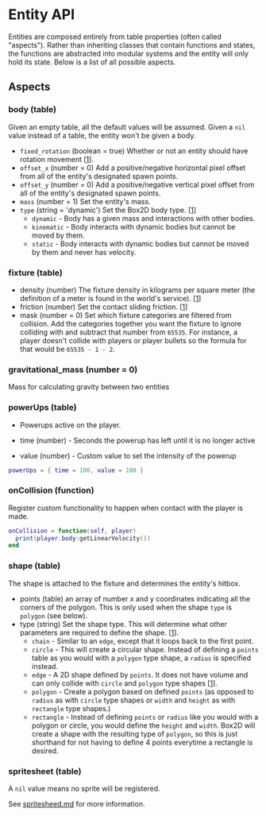 # Entity API

Entities are composed entirely from table properties (often called "aspects").
Rather than inheriting classes that contain functions and states, the functions are abstracted into modular systems and the entity will only hold its state. Below is a list of all possible aspects.

## Aspects

### body (table)

Given an empty table, all the default values will be assumed.
Given a `nil` value instead of a table, the entity won't be given a body.

- `fixed_rotation` (boolean = true) Whether or not an entity should have rotation movement [[1](https://love2d.org/wiki/Body:setFixedRotation)].
- `offset_x` (number = 0) Add a positive/negative horizontal pixel offset from all of the entity's designated spawn points.
- `offset_y` (number = 0) Add a positive/negative vertical pixel offset from all of the entity's designated spawn points.
- `mass` (number = 1) Set the entity's mass.
- `type` (string = 'dynamic') Set the Box2D body type. [[1](https://github.com/GuidebeeGameEngine/Box2D/wiki/Body-Types)]
  - `dynamic` - Body has a given mass and interactions with other bodies.
  - `kinematic` - Body interacts with dynamic bodies but cannot be moved by them.
  - `static` - Body interacts with dynamic bodies but cannot be moved by them and never has velocity.

### fixture (table)

- density (number) The fixture density in kilograms per square meter (the definition of a meter is found in the world's service). [[1](https://love2d.org/wiki/Fixture:setDensity)]
- friction (number) Set the contact sliding friction. [[1](https://love2d.org/wiki/Fixture:setFriction)]
- mask (number = 0) Set which fixture categories are filtered from collision. Add the categories together you want the fixture to ignore colliding with and subtract that number from `65535`. For instance, a player doesn't collide with players or player bullets so the formula for that would be `65535 - 1 - 2`.

### gravitational_mass (number = 0)

Mass for calculating gravity between two entities

### powerUps (table)

- Powerups active on the player.

- time (number) - Seconds the powerup has left until it is no longer active
- value (number) - Custom value to set the intensity of the powerup

```lua
powerUps = { time = 100, value = 100 }
```

### onCollision (function)

Register custom functionality to happen when contact with the player is made.

```lua
onCollision = function(self, player)
  print(player.body:getLinearVelocity())
end
```

### shape (table)

The shape is attached to the fixture and determines the entity's hitbox.

- points (table) an array of number x and y coordinates indicating all the corners of the polygon. This is only used when the shape `type` is `polygon` (see below).
- type (string) Set the shape type. This will determine what other parameters are required to define the shape. [[1](https://love2d.org/wiki/ShapeType)].
  - `chain` - Similar to an `edge`, except that it loops back to the first point.
  - `circle` - This will create a circular shape. Instead of defining a `points` table as you would with a `polygon` type shape, a `radius` is specified instead.
  - `edge` - A 2D shape defined by `points`. It does not have volume and can only collide with `circle` and `polygon` type shapes [[1](https://love2d.org/wiki/EdgeShape)].
  - `polygon` - Create a polygon based on defined `points` (as opposed to `radius` as with `circle` type shapes or `width` and `height` as with `rectangle` type shapes.)
  - `rectangle` - Instead of defining `points` or `radius` like you would with a polygon or circle, you would define the `height` and `width`. Box2D will create a shape with the resulting type of `polygon`, so this is just shorthand for not having to define 4 points everytime a rectangle is desired.

### spritesheet (table)

A `nil` value means no sprite will be registered.

See [spritesheed.md](./spritesheet.md) for more information.
